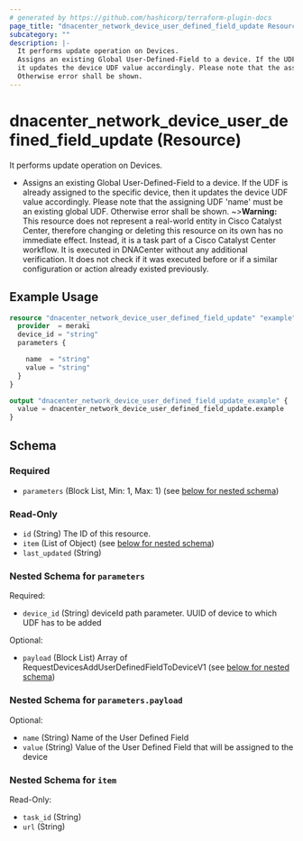 ```yaml
---
# generated by https://github.com/hashicorp/terraform-plugin-docs
page_title: "dnacenter_network_device_user_defined_field_update Resource - terraform-provider-dnacenter"
subcategory: ""
description: |-
  It performs update operation on Devices.
  Assigns an existing Global User-Defined-Field to a device. If the UDF is already assigned to the specific device, then
  it updates the device UDF value accordingly. Please note that the assigning UDF 'name' must be an existing global UDF.
  Otherwise error shall be shown.
---
```


# dnacenter_network_device_user_defined_field_update (Resource)

It performs update operation on Devices.

- Assigns an existing Global User-Defined-Field to a device. If the UDF is already assigned to the specific device, then
it updates the device UDF value accordingly. Please note that the assigning UDF 'name' must be an existing global UDF.
Otherwise error shall be shown.
~>**Warning:**
This resource does not represent a real-world entity in Cisco Catalyst Center, therefore changing or deleting this resource on its own has no immediate effect.
Instead, it is a task part of a Cisco Catalyst Center workflow. It is executed in DNACenter without any additional verification. It does not check if it was executed before or if a similar configuration or action already existed previously.

## Example Usage

```terraform
resource "dnacenter_network_device_user_defined_field_update" "example" {
  provider  = meraki
  device_id = "string"
  parameters {

    name  = "string"
    value = "string"
  }
}

output "dnacenter_network_device_user_defined_field_update_example" {
  value = dnacenter_network_device_user_defined_field_update.example
}
```

<!-- schema generated by tfplugindocs -->
## Schema

### Required

- `parameters` (Block List, Min: 1, Max: 1) (see [below for nested schema](#nestedblock--parameters))

### Read-Only

- `id` (String) The ID of this resource.
- `item` (List of Object) (see [below for nested schema](#nestedatt--item))
- `last_updated` (String)

<a id="nestedblock--parameters"></a>
### Nested Schema for `parameters`

Required:

- `device_id` (String) deviceId path parameter. UUID of device to which UDF has to be added

Optional:

- `payload` (Block List) Array of RequestDevicesAddUserDefinedFieldToDeviceV1 (see [below for nested schema](#nestedblock--parameters--payload))

<a id="nestedblock--parameters--payload"></a>
### Nested Schema for `parameters.payload`

Optional:

- `name` (String) Name of the User Defined Field
- `value` (String) Value of the User Defined Field that will be assigned to the device



<a id="nestedatt--item"></a>
### Nested Schema for `item`

Read-Only:

- `task_id` (String)
- `url` (String)
